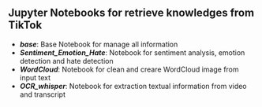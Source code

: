 ## Jupyter Notebooks for retrieve knowledges from TikTok

- ___base___: Base Notebook for manage all information
- ___Sentiment_Emotion_Hate___: Notebook for sentiment analysis, emotion detection and hate detection
- ___WordCloud___: Notebook for clean and creare WordCloud image from input text
- ___OCR_whisper___: Notebook for extraction textual information from video and transcript
